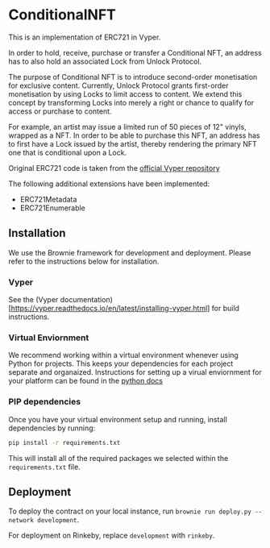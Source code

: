 # ConditionalNFT

This is an implementation of ERC721 in Vyper.

In order to hold, receive, purchase or transfer a Conditional NFT, an address has to also hold an associated Lock from Unlock Protocol.

The purpose of Conditional NFT is to introduce second-order monetisation for exclusive content. Currently, Unlock Protocol grants first-order monetisation by using Locks to limit access to content. We extend this concept by transforming Locks into merely a right or chance to qualify for access or purchase to content.

For example, an artist may issue a limited run of 50 pieces of 12" vinyls, wrapped as a NFT. In order to be able to purchase this NFT, an address has to first have a Lock issued by the artist, thereby rendering the primary NFT one that is conditional upon a Lock.  

Original ERC721 code is taken from the [official Vyper repository](https://github.com/vyperlang/vyper/blob/master/examples/tokens/ERC721.vy)

The following additional extensions have been implemented:
- ERC721Metadata
- ERC721Enumerable

## Installation

We use the Brownie framework for development and deployment. Please refer to the instructions below for installation.

### Vyper

See the (Vyper documentation)[https://vyper.readthedocs.io/en/latest/installing-vyper.html] for build instructions.

### Virtual Enviornment

We recommend working within a virtual environment whenever using Python for projects. This keeps your dependencies for each project separate and organaized. Instructions for setting up a virual enviornment for your platform can be found in the [python docs](https://packaging.python.org/guides/installing-using-pip-and-virtual-environments/)

### PIP dependencies

Once you have your virtual environment setup and running, install dependencies by running:
```bash
pip install -r requirements.txt
```
This will install all of the required packages we selected within the `requirements.txt` file.

## Deployment

To deploy the contract on your local instance, run `brownie run deploy.py --network development`.

For deployment on Rinkeby, replace `development` with `rinkeby`.
